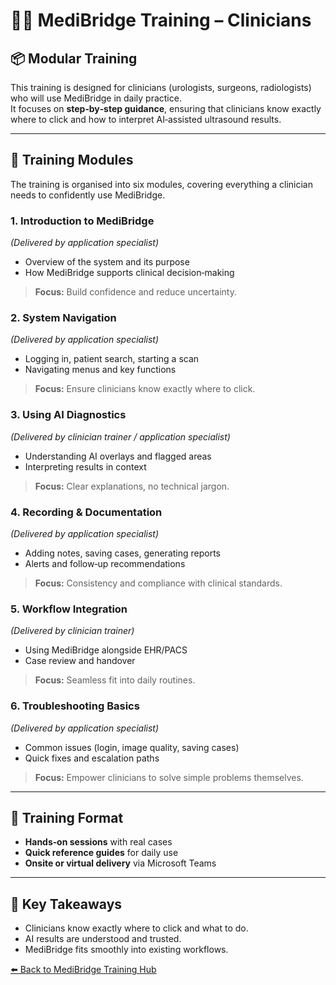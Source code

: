 # 👩‍⚕️ MediBridge Training – Clinicians

## 📦 Modular Training
This training is designed for clinicians (urologists, surgeons, radiologists) who will use MediBridge in daily practice.  
It focuses on **step‑by‑step guidance**, ensuring that clinicians know exactly where to click and how to interpret AI‑assisted ultrasound results.

---

## 🧩 Training Modules
The training is organised into six modules, covering everything a clinician needs to confidently use MediBridge.

### 1. Introduction to MediBridge  
*(Delivered by application specialist)*  
- Overview of the system and its purpose  
- How MediBridge supports clinical decision‑making  
> **Focus:** Build confidence and reduce uncertainty.

### 2. System Navigation  
*(Delivered by application specialist)*  
- Logging in, patient search, starting a scan  
- Navigating menus and key functions  
> **Focus:** Ensure clinicians know exactly where to click.

### 3. Using AI Diagnostics  
*(Delivered by clinician trainer / application specialist)*  
- Understanding AI overlays and flagged areas  
- Interpreting results in context  
> **Focus:** Clear explanations, no technical jargon.

### 4. Recording & Documentation  
*(Delivered by application specialist)*  
- Adding notes, saving cases, generating reports  
- Alerts and follow‑up recommendations  
> **Focus:** Consistency and compliance with clinical standards.

### 5. Workflow Integration  
*(Delivered by clinician trainer)*  
- Using MediBridge alongside EHR/PACS  
- Case review and handover  
> **Focus:** Seamless fit into daily routines.

### 6. Troubleshooting Basics  
*(Delivered by application specialist)*  
- Common issues (login, image quality, saving cases)  
- Quick fixes and escalation paths  
> **Focus:** Empower clinicians to solve simple problems themselves.

---

## 🔄 Training Format
- **Hands‑on sessions** with real cases  
- **Quick reference guides** for daily use  
- **Onsite or virtual delivery** via Microsoft Teams  

---

## 🎯 Key Takeaways
- Clinicians know exactly where to click and what to do.  
- AI results are understood and trusted.  
- MediBridge fits smoothly into existing workflows.  

[⬅️ Back to MediBridge Training Hub](https://github.com/BridgingKnowledge/medibridge-training)
